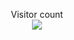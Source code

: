 <p align="center"> 
  Visitor count<br>
  <img src="https://LightgraySpatialDictionaries.gabraailhaido.repl.co/image.jpg" />
</p>
